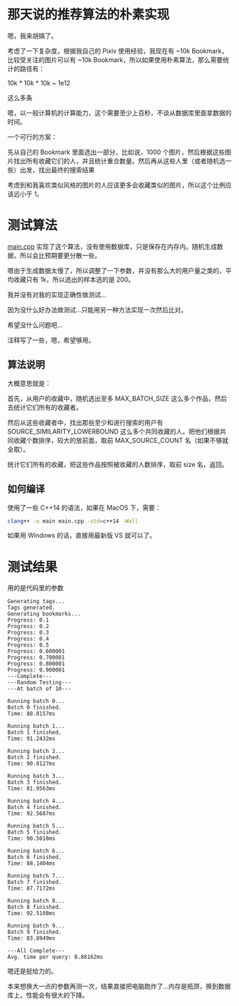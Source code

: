 # 那天说的推荐算法的朴素实现

嗯，我来胡搞了。

考虑了一下复杂度，根据我自己的 Pixiv 使用经验，我现在有 ~10k Bookmark， 比较受关注的图片可以有 ~10k Bookmark，所以如果使用朴素算法，那么需要统计的路径有：

10k * 10k * 10k ~ 1e12

这么多条

嗯，以一般计算机的计算能力，这个需要至少上百秒，不谈从数据库里面拿数据的时间。

一个可行的方案：

先从自己的 Bookmark 里面选出一部分，比如说，1000 个图片，然后根据这些图片找出所有收藏它们的人，并且统计重合数量。然后再从这些人里（或者随机选一些）出发，找出最终的搜索结果

考虑到和我喜欢类似风格的图片的人应该更多会收藏类似的图片，所以这个比例应该远小于 1。

# 测试算法
[main.cpp](main.cpp) 实现了这个算法，没有使用数据库，只是保存在内存内。随机生成数据，所以会比预期要更分散一些。

嗯由于生成数据太慢了，所以调整了一下参数，并没有那么大的用户量之类的，平均收藏只有 1k，所以选出的样本选的是 200。

我并没有对我的实现正确性做测试...

因为没什么好办法做测试...只能用另一种方法实现一次然后比对。

希望没什么问题吧...

注释写了一些，嗯，希望够用。

## 算法说明

大概意思就是：

首先，从用户的收藏中，随机选出至多 MAX\_BATCH\_SIZE 这么多个作品，然后去统计它们所有的收藏者。

然后从这些收藏者中，找出那些至少和进行搜索的用户有 SOURCE\_SIMILARITY\_LOWERBOUND 这么多个共同收藏的人。把他们根据共同收藏个数排序，较大的放前面，取前 MAX\_SOURCE\_COUNT 名（如果不够就全取）。

统计它们所有的收藏，把这些作品按照被收藏的人数排序，取前 size 名，返回。

## 如何编译
使用了一些 C++14 的语法，如果在 MacOS 下，需要：

```bash
clang++ -o main main.cpp -std=c++14 -Wall
```

如果用 Windows 的话，直接用最新版 VS 就可以了。

# 测试结果

用的是代码里的参数

```
Generating tags...
Tags generated.
Generating bookmarks...
Progress: 0.1
Progress: 0.2
Progress: 0.3
Progress: 0.4
Progress: 0.5
Progress: 0.600001
Progress: 0.700001
Progress: 0.800001
Progress: 0.900001
---Complete---
---Random Testing---
---At batch of 10---

Running batch 0...
Batch 0 finished.
Time: 88.8157ms

Running batch 1...
Batch 1 finished.
Time: 91.2432ms

Running batch 2...
Batch 2 finished.
Time: 90.8127ms

Running batch 3...
Batch 3 finished.
Time: 81.9563ms

Running batch 4...
Batch 4 finished.
Time: 92.5687ms

Running batch 5...
Batch 5 finished.
Time: 90.5018ms

Running batch 6...
Batch 6 finished.
Time: 88.1404ms

Running batch 7...
Batch 7 finished.
Time: 87.7172ms

Running batch 8...
Batch 8 finished.
Time: 92.5108ms

Running batch 9...
Batch 9 finished.
Time: 83.8949ms

---All Complete---
Avg. time per query: 8.88162ms
```

嗯还是挺给力的。

本来想换大一点的参数再测一次，结果直接把电脑跑炸了...内存是瓶颈，换到数据库上，性能会有很大的下降。
